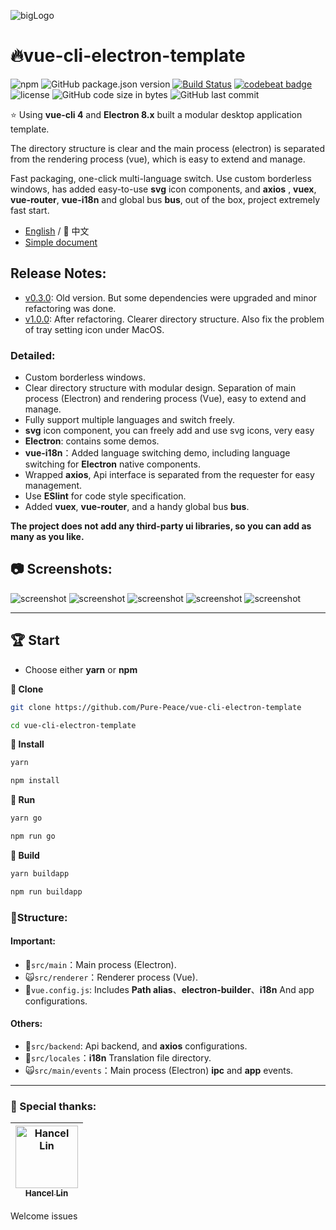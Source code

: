 ![bigLogo](http://otsu.fun/big_logo.png)

# 🔥vue-cli-electron-template

![npm](https://img.shields.io/npm/v/@vue/cli?color=aa&label=vue-cli)
![GitHub package.json version](https://img.shields.io/github/package-json/v/Pure-Peace/vue-cli-electron-template?color=yellow&logo=yellow&logoColor=yellow)
[![Build Status](https://travis-ci.org/Pure-Peace/vue-cli-electron-template.svg?branch=master)](https://travis-ci.org/Pure-Peace/vue-cli-electron-template)
[![codebeat badge](https://codebeat.co/badges/ee804451-ff1f-4e2f-9858-b0b3e2d96a3f)](https://codebeat.co/projects/github-com-pure-peace-vue-cli-electron-template-master)
![license](https://img.shields.io/badge/license-MIT-000000.svg)
![GitHub code size in bytes](https://img.shields.io/github/languages/code-size/Pure-Peace/vue-cli-electron-template?color=aa&label=Lightweight&logo=aa&logoColor=aa)
![GitHub last commit](https://img.shields.io/github/last-commit/Pure-Peace/vue-cli-electron-template)

⭐ Using **vue-cli 4** and **Electron 8.x** built a modular desktop application template.

The directory structure is clear and the main process (electron) is separated from the rendering process (vue), which is easy to extend and manage.

Fast packaging, one-click multi-language switch. Use custom borderless windows, has added easy-to-use **svg** icon components, and **axios** , **vuex**, **vue-router**, **vue-i18n** and global bus **bus**, out of the box, project extremely fast start.

- [English](https://github.com/Pure-Peace/vue-cli-electron-template/blob/master/README.md) / 💖 中文
- [Simple document](https://github.com/Pure-Peace/vue-cli-electron-template/wiki)

## Release Notes:

- [v0.3.0](https://github.com/Pure-Peace/vue-cli-electron-template/releases/tag/0.3.0): Old version. But some dependencies were upgraded and minor refactoring was done.
- [v1.0.0](https://github.com/Pure-Peace/vue-cli-electron-template/releases/tag/1.0.0): After refactoring. Clearer directory structure. Also fix the problem of tray setting icon under MacOS.

### Detailed:

- Custom borderless windows.
- Clear directory structure with modular design. Separation of main process (Electron) and rendering process (Vue), easy to extend and manage.
- Fully support multiple languages and switch freely.
- **svg** icon component, you can freely add and use svg icons, very easy
- **Electron**: contains some demos.
- **vue-i18n**：Added language switching demo, including language switching for **Electron** native components.
- Wrapped **axios**, Api interface is separated from the requester for easy management.
- Use **ESlint** for code style specification.
- Added **vuex**, **vue-router**, and a handy global bus **bus**.

**The project does not add any third-party ui libraries, so you can add as many as you like.**

## 📷 Screenshots:

![screenshot](http://otsu.fun/demos/0.png)
![screenshot](http://otsu.fun/demos/1.png)
![screenshot](http://otsu.fun/demos/s1.png)
![screenshot](http://otsu.fun/demos/2.png)
![screenshot](http://otsu.fun/demos/3.png)

---

## 🏆 Start

- Choose either **yarn** or **npm**

**🍬 Clone**

```bash
git clone https://github.com/Pure-Peace/vue-cli-electron-template
```

```bash
cd vue-cli-electron-template
```

**🍙 Install**

```bash
yarn
```

```bash
npm install
```

**🌽 Run**

```bash
yarn go
```

```bash
npm run go
```

**🍭 Build**

```bash
yarn buildapp
```

```bash
npm run buildapp
```

### 🍌Structure:

#### Important:

- 🐓`src/main`：Main process (Electron).
- 🙀`src/renderer`：Renderer process (Vue).
- 🎰`vue.config.js`: Includes **Path alias**、**electron-builder**、**i18n** And app configurations.

#### Others:

- 🏨`src/backend`: Api backend, and **axios** configurations.
- 🌲`src/locales`：**i18n** Translation file directory.
- 🙀`src/main/events`：Main process (Electron) **ipc** and **app** events.

---

### 🌹 Special thanks:

<!-- ALL-CONTRIBUTORS-LIST:START - Do not remove or modify this section -->
<!-- prettier-ignore -->
| [<img src="https://avatars0.githubusercontent.com/u/1502581?&v=4" width="100px;" alt="Hancel Lin"/><br /><sub><b>Hancel Lin</b></sub>](https://github.com/imlinhanchao)<br /> |
| :---: |

<!-- ALL-CONTRIBUTORS-LIST:END -->

Welcome issues

